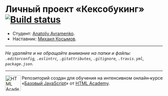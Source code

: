 # Личный проект «Кексобукинг» [![Build status][travis-image]][travis-url]

* Студент: [Anatoliy Avramenko](https://up.htmlacademy.ru/javascript/11/user/457229).
* Наставник: [Михаил Косымов](https://htmlacademy.ru/profile/grraoo).

---

_Не удаляйте и не обращайте внимание на папки и файлы:_<br>
_`.editorconfig`, `.eslintrc`, `.gitattributes`, `.gitignore`, `.travis.yml`, `package.json`._

---

<a href="https://htmlacademy.ru/intensive/javascript"><img align="left" width="50" height="50" title="HTML Academy" src="https://up.htmlacademy.ru/static/img/intensive/javascript/logo-for-github.svg"></a>

Репозиторий создан для обучения на интенсивном онлайн‑курсе «[Базовый JavaScript](https://htmlacademy.ru/intensive/javascript)» от [HTML Academy](https://htmlacademy.ru).

[travis-image]: https://travis-ci.org/htmlacademy-javascript/457229-keksobooking.svg?branch=master
[travis-url]: https://travis-ci.org/htmlacademy-javascript/457229-keksobooking
